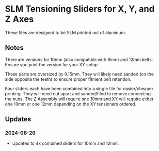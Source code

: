 # SLM Tensioning Sliders for X, Y, and Z Axes
These files are designed to be SLM printed out of aluminum.

## Notes
There are versions for 10mm (also compatible with 9mm) and 12mm belts.  Ensure you print the version for your XY setup.

These parts are oversized by 0.15mm.  They will likely need sanded (on the side opposite the teeth) to ensure proper fitment belt retention.

Four sliders each have been combined into a single file for easier/cheaper printing.  They will need cut apart and sanded/filed to remove connecting the nubs. The Z Assembly will require one 10mm and XY will require either one 10mm or one 12mm depending on the XY tensioners ordered.

## Updates
### 2024-08-20
- Updated to 4x combined sliders for 10mm and 12mm.
